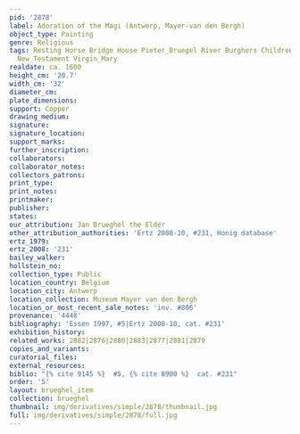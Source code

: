 ```yaml
---
pid: '2878'
label: Adoration of the Magi (Antwerp, Mayer-van den Bergh)
object_type: Painting
genre: Religious
tags: Resting Horse Bridge House Pieter_Bruegel River Burghers Children Soldiers Christ
  New_Testament Virgin_Mary
realdate: ca. 1600
height_cm: '20.7'
width_cm: '32'
diameter_cm: 
plate_dimensions: 
support: Copper
drawing_medium: 
signature: 
signature_location: 
support_marks: 
further_inscription: 
collaborators: 
collaborator_notes: 
collectors_patrons: 
print_type: 
print_notes: 
printmaker: 
publisher: 
states: 
our_attribution: Jan Brueghel the Elder
other_attribution_authorities: 'Ertz 2008-10, #231, Honig database'
ertz_1979: 
ertz_2008: '231'
bailey_walker: 
hollstein_no: 
collection_type: Public
location_country: Belgium
location_city: Antwerp
location_collection: Museum Mayer van den Bergh
location_or_most_recent_sale_notes: 'inv. #806'
provenance: '4448'
bibliography: 'Essen 1997, #5|Ertz 2008-10, cat. #231'
exhibition_history: 
related_works: 2882|2876|2880|2883|2877|2881|2879
copies_and_variants: 
curatorial_files: 
external_resources: 
biblio: "{% cite 9145 %}  #5, {% cite 8900 %}  cat. #231"
order: '5'
layout: brueghel_item
collection: brueghel
thumbnail: img/derivatives/simple/2878/thumbnail.jpg
full: img/derivatives/simple/2878/full.jpg
---
```

